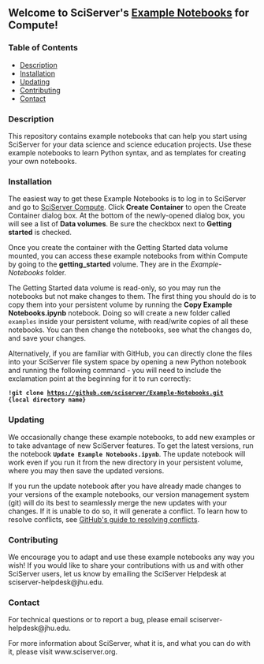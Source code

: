 ﻿<h2>Welcome to SciServer's <a href='https://github.com/sciserver/Example-Notebooks'>Example Notebooks</a> for Compute!</h2>

<h3>Table of Contents</h3>
<ul>
<li><a href="#description">Description</a></li>
<li><a href="#installation">Installation</a></li>
<li><a href="#updating">Updating</a></li>
<li><a href="#contributing">Contributing</a></li>
<li><a href="#contact">Contact</a></li>
</ul>

<h3 id="description">Description</h3>

<p>This repository contains example notebooks that can help you start using SciServer for your data science and science education projects. Use these example notebooks to learn Python syntax, and as templates for creating your own notebooks.</p>

<h3 id="installation">Installation</h3>

<p>The easiest way to get these Example Notebooks is to log in to SciServer and go to <a href="https://apps.sciserver.org/compute/">SciServer Compute</a>. Click <strong>Create Container</strong> to open the Create Container dialog box. At the bottom of the newly-opened dialog box, you will see a list of <strong>Data volumes</strong>. Be sure the checkbox next to <strong>Getting started</strong> is checked.</p>

<p>Once you create the container with the Getting Started data volume mounted, you can access these example notebooks from within Compute by going to the <strong>getting_started</strong> volume. They are in the <em>Example-Notebooks</em> folder.</p>

<p>The Getting Started data volume is read-only, so you may run the notebooks but not make changes to them. The first thing you should do is to copy them into your persistent volume by running the <strong>Copy Example Notebooks.ipynb</strong> notebook. Doing so will create a new folder called <code>examples</code> inside your persistent volume, with read/write copies of all these notebooks. You can then change the notebooks, see what the changes do, and save your changes.</p>

<p>Alternatively, if you are familiar with GitHub, you can directly clone the files into your SciServer file system space by opening a new Python notebook and running the following command - you will need to include the exclamation point at the beginning for it to run correctly:</p>

<code><strong>!git clone https://github.com/sciserver/Example-Notebooks.git {local directory name}</strong></code>


<h3 id="updating">Updating</h3>

<p>We occasionally change these example notebooks, to add new examples or to take advantage of new SciServer features. To get the latest versions, run the notebook <strong><code>Update Example Notebooks.ipynb</code></strong>. The update notebook will work even if you run it from the new directory in your persistent volume, where you may then save the updated versions.</p>

<p>If you run the update notebook after you have already made changes to your versions of the example notebooks, our version management system (git) will do its best to seamlessly merge the new updates with your changes. If it is unable to do so, it will generate a conflict. To learn how to resolve conflicts, see <a href="https://help.github.com/articles/resolving-a-merge-conflict-using-the-command-line/">GitHub's guide to resolving conflicts</a>.</p>

<h3 id="contributing">Contributing</h3>

<p>We encourage you to adapt and use these example notebooks any way you wish! If you would like to share your contributions with us and with other SciServer users, let us know by emailing the SciServer Helpdesk at sciserver-helpdesk@jhu.edu.</p>

<h3 id="contact">Contact</h3>

<p>For technical questions or to report a bug, please email sciserver-helpdesk@jhu.edu.</p>
<p>For more information about SciServer, what it is, and what you can do with it, please visit www.sciserver.org.</p>
